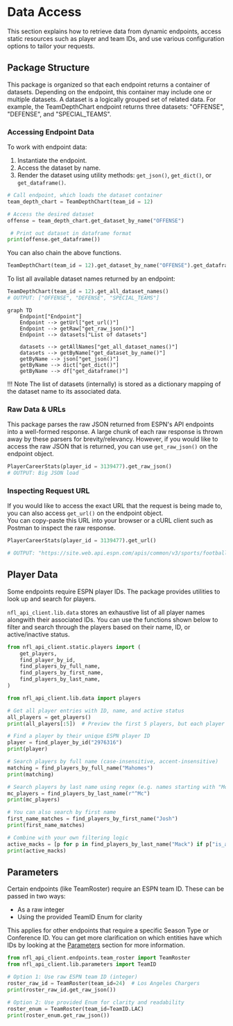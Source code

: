 # Data Access

This section explains how to retrieve data from dynamic endpoints, access static resources such as player and team IDs, and use various configuration options to tailor your requests.

## **Package Structure**

This package is organized so that each endpoint returns a container of datasets. Depending on the endpoint, this container may include one or multiple datasets. A dataset is a logically grouped set of related data. For example, the TeamDepthChart endpoint returns three datasets: "OFFENSE", "DEFENSE", and "SPECIAL_TEAMS".

### **Accessing Endpoint Data**
To work with endpoint data:

1. Instantiate the endpoint.
2. Access the dataset by name.
3. Render the dataset using utility methods: `get_json()`, `get_dict()`, or `get_dataframe()`.


```python
# Call endpoint, which loads the dataset container
team_depth_chart = TeamDepthChart(team_id = 12) 

# Access the desired dataset 
offense = team_depth_chart.get_dataset_by_name("OFFENSE") 

 # Print out dataset in dataframe format 
print(offense.get_dataframe())
```

You can also chain the above functions. 

```python
TeamDepthChart(team_id = 12).get_dataset_by_name("OFFENSE").get_dataframe()
```

To list all available dataset names returned by an endpoint:

```python
TeamDepthChart(team_id = 12).get_all_dataset_names() 
# OUTPUT: ["OFFENSE", "DEFENSE", "SPECIAL_TEAMS"]
```

```mermaid
graph TD
    Endpoint["Endpoint"]
    Endpoint --> getUrl["get_url()"]
    Endpoint --> getRaw["get_raw_json()"]
    Endpoint --> datasets["List of datasets"]

    datasets --> getAllNames["get_all_dataset_names()"]
    datasets --> getByName["get_dataset_by_name()"]
    getByName --> json["get_json()"]
    getByName --> dict["get_dict()"]
    getByName --> df["get_dataframe()"]
```


!!! Note
    The list of datasets (internally) is stored as a dictionary mapping of the dataset name to its associated data.


### **Raw Data & URLs**

This package parses the raw JSON returned from ESPN's API endpoints into a well-formed response. A large chunk of each raw response is thrown away by these parsers for brevity/relevancy. However, if you would like to access the raw JSON that is returned, you can use `get_raw_json()` on the endpoint object. 


```python
PlayerCareerStats(player_id = 3139477).get_raw_json() 
# OUTPUT: Big JSON load
```

### **Inspecting Request URL** 

If you would like to access the exact URL that the request is being made to, you can also access `get_url()` on the endpoint object.  
You can copy-paste this URL into your browser or a cURL client such as Postman to inspect the raw response. 


```python
PlayerCareerStats(player_id = 3139477).get_url() 

# OUTPUT: "https://site.web.api.espn.com/apis/common/v3/sports/football..."
```

## **Player Data**

Some endpoints require ESPN player IDs. The package provides utilities to look up and search for players.

`nfl_api_client.lib.data` stores an exhaustive list of all player names alongwith their associated IDs. You can use the functions shown below to filter and search through the players based on their name, ID, or active/inactive status. 


```python
from nfl_api_client.static.players import (
    get_players,
    find_player_by_id,
    find_players_by_full_name,
    find_players_by_first_name,
    find_players_by_last_name,
)

from nfl_api_client.lib.data import players

# Get all player entries with ID, name, and active status
all_players = get_players()
print(all_players[:5])  # Preview the first 5 players, but each player is an object

# Find a player by their unique ESPN player ID
player = find_player_by_id("2976316")
print(player)

# Search players by full name (case-insensitive, accent-insensitive)
matching = find_players_by_full_name("Mahomes")
print(matching)

# Search players by last name using regex (e.g. names starting with "Mc")
mc_players = find_players_by_last_name(r"^Mc")
print(mc_players)

# You can also search by first name
first_name_matches = find_players_by_first_name("Josh")
print(first_name_matches)

# Combine with your own filtering logic
active_macks = [p for p in find_players_by_last_name("Mack") if p["is_active"]]
print(active_macks)

```

## **Parameters**

Certain endpoints (like TeamRoster) require an ESPN team ID. These can be passed in two ways:

- As a raw integer
- Using the provided TeamID Enum for clarity

This applies for other endpoints that require a specific Season Type or Conference ID. You can get more clarification on which entities have which IDs by looking at the [Parameters](parameters.md) section for more information. 


```python
from nfl_api_client.endpoints.team_roster import TeamRoster
from nfl_api_client.lib.parameters import TeamID

# Option 1: Use raw ESPN team ID (integer)
roster_raw_id = TeamRoster(team_id=24)  # Los Angeles Chargers
print(roster_raw_id.get_raw_json())

# Option 2: Use provided Enum for clarity and readability
roster_enum = TeamRoster(team_id=TeamID.LAC)
print(roster_enum.get_raw_json())
```

